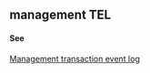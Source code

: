 ## management TEL

<h4>See</h4><p><a href="management-transaction-event-log">Management transaction event log</a></p>

